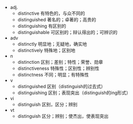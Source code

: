 - adj.
	- distinctive 有特色的，与众不同的
	- distinguished 著名的；卓著的；高贵的
	- distinguishing 有区别的
	- distinguishable 可区别的；辩认得出的；可辨识的
- adv
	- distinctly 明显地；无疑地，确实地
	- distinctively 特殊地；区别地
- n
	- distinction 区别；差别；特性；荣誉、勋章
	- distinctiveness 特殊性；区别性；辨别性
	- distinctness 不同；明显；有特殊性
- v
	- distinguished 区别（distinguish的过去式）
	- distinguishing 区别；表现突出（distinguish的ing形式）
- vi
	- distinguish 区别，区分；辨别
- vt
	- distinguish 区分；辨别；使杰出，使表现突出